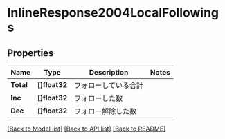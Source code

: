 # InlineResponse2004LocalFollowings

## Properties

Name | Type | Description | Notes
------------ | ------------- | ------------- | -------------
**Total** | **[]float32** | フォローしている合計 | 
**Inc** | **[]float32** | フォローした数 | 
**Dec** | **[]float32** | フォロー解除した数 | 

[[Back to Model list]](../README.md#documentation-for-models) [[Back to API list]](../README.md#documentation-for-api-endpoints) [[Back to README]](../README.md)


